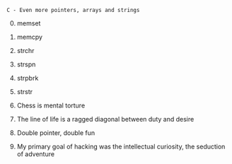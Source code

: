 	C - Even more pointers, arrays and strings

0. memset

1. memcpy

2. strchr

3. strspn

4. strpbrk

5. strstr

6. Chess is mental torture

7. The line of life is a ragged diagonal between duty and desire

8. Double pointer, double fun

9. My primary goal of hacking was the intellectual curiosity, the seduction of adventure
